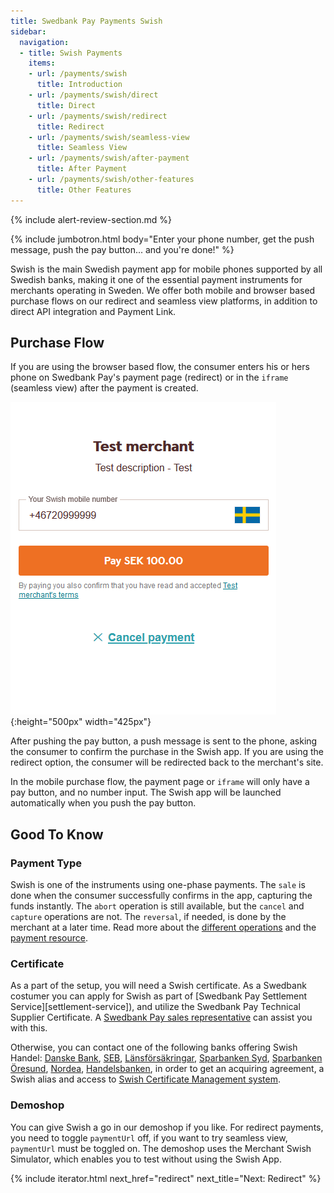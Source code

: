 ```yaml
---
title: Swedbank Pay Payments Swish
sidebar:
  navigation:
  - title: Swish Payments
    items:
    - url: /payments/swish
      title: Introduction
    - url: /payments/swish/direct
      title: Direct
    - url: /payments/swish/redirect
      title: Redirect
    - url: /payments/swish/seamless-view
      title: Seamless View
    - url: /payments/swish/after-payment
      title: After Payment
    - url: /payments/swish/other-features
      title: Other Features
---
```


{% include alert-review-section.md %}

{% include jumbotron.html body="Enter your phone number, get the push message,
push the pay button... and you're done!" %}

Swish is the main Swedish payment app for mobile phones supported by all Swedish
banks, making it one of the essential payment instruments for merchants
operating in Sweden. We offer both mobile and browser based purchase flows on
our redirect and seamless view platforms, in addition to direct API integration
and Payment Link.


## Purchase Flow

If you are using the browser based flow, the consumer enters his or hers phone
on Swedbank Pay's payment page (redirect) or in the `iframe` (seamless view)
after the payment is created.

![screenshot of the Swish redirect payment page with number input][swish-payment]{:height="500px" width="425px"}

After pushing the pay button, a push message is sent to the phone, asking the
consumer to confirm the purchase in the Swish app. If you are using the redirect
option, the consumer will be redirected back to the merchant's site.

In the mobile purchase flow, the payment page or `iframe` will only have a pay
button, and no number input. The Swish app will be launched automatically when
you push the pay button.

## Good To Know

### Payment Type

Swish is one of the instruments using one-phase payments. The `sale` is done
when the consumer successfully confirms in the app, capturing the funds
instantly. The `abort` operation is still available, but the `cancel` and
`capture` operations are not. The `reversal`, if needed, is done by the
merchant at a later time. Read more about the [different
operations][after-payment] and the [payment resource][payment-resource].

### Certificate

As a part of the setup, you will need a Swish certificate. As a Swedbank
costumer you can apply for Swish as part of [Swedbank Pay Settlement
Service][settlement-service]), and utilize the Swedbank Pay Technical Supplier
Certificate. A [Swedbank Pay sales representative][payex-mailto] can assist you
with this.

Otherwise, you can contact one of the following banks
offering Swish Handel: [Danske Bank][danske-bank],
[SEB][SEB-swish], [Länsförsäkringar], [Sparbanken Syd][sparbanken-syd],
[Sparbanken Öresund][sparbanken-oresund], [Nordea][nordea],
[Handelsbanken][handelsbanken], in order to get an acquiring agreement, a
Swish alias and access to [Swish Certificate Management
system][swish-certificate-management-system].


### Demoshop

You can give Swish a go in our demoshop if you like. For redirect payments, you
need to toggle `paymentUrl` off, if you want to try seamless view, `paymentUrl` must
be toggled on. The demoshop uses the Merchant Swish Simulator, which enables you
to test without using the Swish App.


{% include iterator.html  next_href="redirect" next_title="Next: Redirect" %}


[danske-bank]: https://danskebank.se/sv-se/foretag/medelstora-foretag/onlinetjanster/pages/swish-handel.aspx
[handelsbanken]: https://www.handelsbanken.se/sv/foretag/konton-betalningar/ta-betalt/swish-for-foretag
[Länsförsäkringar]: https://www.lansforsakringar.se/stockholm/foretag/bank/lopande-ekonomi/betalningstjanster/swish-handel/
[MSS]: https://developer.getswish.se/faq/which-test-tools-are-available/
[nordea]: https://www.nordea.se/foretag/produkter/betala/swish-handel.html
[payex-admin-portal]: https://admin.payex.com/psp/login/
[payex-mailto]: mailto:sales@payex.com
[SEB-swish]: https://seb.se/foretag/digitala-tjanster/swish-handel
[sparbanken-oresund]: https://www.sparbankenskane.se/foretag/digitala-tjanster/swish/swish-for-handel/index.htm
[sparbanken-syd]: https://www.sparbankensyd.se/vardagstjanster/betala/swish-foretag/
[support-mailto]: mailto:support.ecom@swedbankpay.se
[swedbank-swish]: https://www.swedbank.se/foretag/betala-och-ta-betalt/ta-betalt/swish/swish-handel/index.htm
[swish-certificate-management-system]: https://comcert.getswish.net/cert-mgmt-web/authentication.html
[swish-payment]: /assets/img/payments/swish-redirect-number-input-en.png
[payment-resource]: /payments/swish/other-features#payment-resource
[after-payment]: /payments/swish/after-payment
